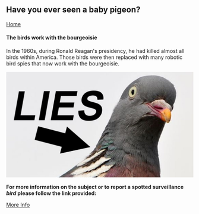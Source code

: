 ## Have you ever seen a baby pigeon?
[Home](README.md)

#### The birds work with the bourgeoisie
In the 1960s, during Ronald Reagan's presidency, he had killed almost all birds within America. Those birds were then replaced with many robotic bird spies that now work with the bourgeoisie.

![alt text](birds.jpg)

**For more information on the subject or to report a spotted surveillance *bird*
please follow the link provided:**

[More Info](https://birdsarentreal.com/)
